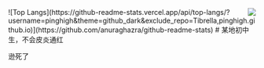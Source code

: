 <img align="right" src="https://github-readme-stats.vercel.app/api?username=Pinghigh&show_icons=true&theme=github_dark&locale=cn" />
![Top Langs](https://github-readme-stats.vercel.app/api/top-langs/?username=pinghigh&theme=github_dark&exclude_repo=Tibrella,pinghigh.github.io)](https://github.com/anuraghazra/github-readme-stats)
# 某地初中生，不会皮炎通红

逊死了
